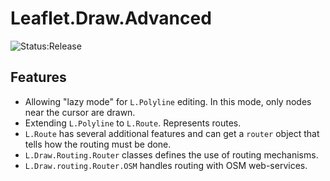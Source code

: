 # Leaflet.Draw.Advanced

![Status:Release](https://img.shields.io/badge/status-release-green.svg)


## Features
* Allowing "lazy mode" for `L.Polyline` editing. In this mode, only nodes near the cursor are drawn.
* Extending `L.Polyline` to `L.Route`. Represents routes.
* `L.Route` has several additional features and can get a `router` object that tells how the routing must be done.
* `L.Draw.Routing.Router` classes defines the use of routing mechanisms.
* `L.Draw.routing.Router.OSM` handles routing with OSM web-services.
